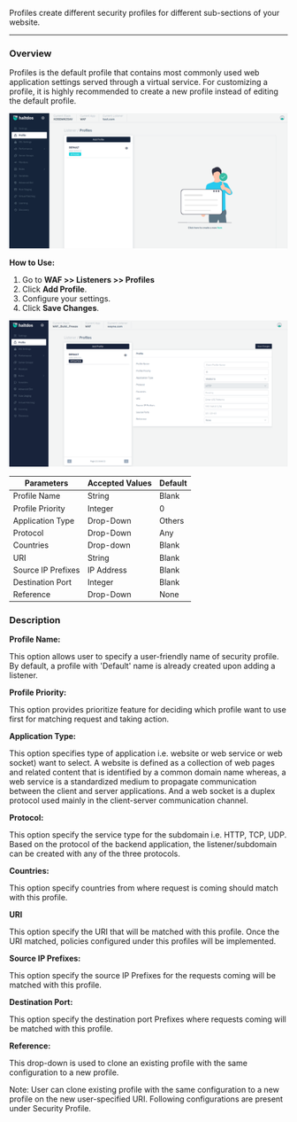 Profiles create different security profiles for different sub-sections of your website.

---

### Overview
Profiles is the default profile that contains most commonly used web application settings served through a virtual service. For customizing a profile, it is highly recommended to create a new profile instead of editing the default profile. 

![Profiles.png](/img/waf/v2/profile.png)
   
 **How to Use:**
1. Go to **WAF >> Listeners >> Profiles**
2. Click **Add Profile**.
3. Configure your settings.
4. Click **Save Changes**.

![Profiles.png](/img/waf/v2/profile12.png)
   
| Parameters         | Accepted Values | Default |
|--------------------|-----------------|---------|
| Profile Name       | String          | Blank   |
| Profile Priority   | Integer         | 0       |
| Application Type   | Drop-Down       | Others  |
| Protocol           | Drop-Down       | Any     |
| Countries          | Drop-down       | Blank   |
| URI                | String          | Blank   |
| Source IP Prefixes | IP Address      | Blank   |
| Destination Port   | Integer         | Blank   |
| Reference          | Drop-Down       | None    |

### **Description**

**Profile Name:**

This option allows user to specify a user-friendly name of security profile. By default, a profile with 'Default' name is already created upon adding a listener.

**Profile Priority:**

This option provides prioritize feature for deciding which profile want to use first for matching request and taking action.

**Application Type:**

This option specifies type of application i.e. website or web service or web socket) want to select. A website is defined as a collection of web pages and related content that is identified by a common domain name whereas, a web service is a standardized medium to propagate communication between the client and server applications. And a web socket is a duplex protocol used mainly in the client-server communication channel.

**Protocol:**

This option specify the service type for the subdomain i.e. HTTP, TCP, UDP. Based on the protocol of the backend application, the listener/subdomain can be created with any of the three protocols. 

**Countries:**

This option specify countries from where request is coming should match with this profile. 

**URI**

This option specify the URI that will be matched with this profile. Once the URI matched, policies configured under this profiles will be implemented.

**Source IP Prefixes:**

This option specify the source IP Prefixes for the requests coming will be matched with this profile.

**Destination Port:**

This option specify the destination port Prefixes where requests coming will be matched with this profile.

**Reference:**

This drop-down is used to clone an existing profile with the same configuration to a new profile.

Note: User can clone existing profile with the same configuration to a new profile on the new user-specified URI.
Following configurations are present under Security Profile.
